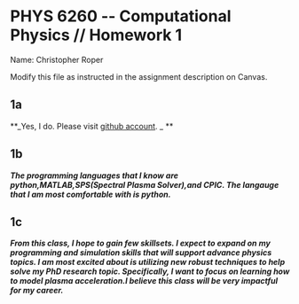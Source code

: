 # PHYS 6260 -- Computational Physics // Homework 1
Name: Christopher Roper

Modify this file as instructed in the assignment description on Canvas.

## 1a
**_Yes, I do. Please visit [github account](https://github.com/drcroper3). _ **

## 1b
**_The programming languages that I know are python,MATLAB,SPS(Spectral Plasma Solver),and CPIC. The langauge that I am most comfortable with is python._**

## 1c
**_From this class, I hope to gain few skillsets. I expect to expand on my programming and simulation skills that will support advance physics topics. I am most excited about is utilizing new robust techniques to help solve my PhD research topic. Specifically, I want to focus on learning how to model plasma acceleration.I believe this class will be very impactful for my career._**